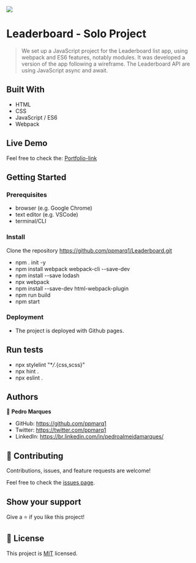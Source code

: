 ![](https://img.shields.io/badge/Microverse-blueviolet)

# Leaderboard - Solo Project

> We set up a JavaScript project for the Leaderboard list app, using webpack and ES6 features, notably modules. It was developed a version of the app following a wireframe. The Leaderboard API are using JavaScript async and await.

## Built With

- HTML
- CSS
- JavaScript / ES6
- Webpack

## Live Demo

Feel free to check the: [Portfolio-link](https://ppmarq1.github.io/Leaderboard/)

## Getting Started

### Prerequisites

- browser (e.g. Google Chrome)
- text editor (e.g. VSCode)
- terminal/CLI

### Install

Clone the repository https://github.com/ppmarq1/Leaderboard.git

- npm . init -y
- npm install webpack webpack-cli --save-dev
- npm install --save lodash
- npx webpack
- npm install --save-dev html-webpack-plugin
- npm run build
- npm start

### Deployment

- The project is deployed with Github pages.

## Run tests

- npx stylelint "\*_/_.{css,scss}"
- npx hint .
- npx eslint .

## Authors

👤 **Pedro Marques**

- GitHub: https://github.com/ppmarq1
- Twitter: https://twitter.com/ppmarq1
- LinkedIn: https://br.linkedin.com/in/pedroalmeidamarques/

## 🤝 Contributing

Contributions, issues, and feature requests are welcome!

Feel free to check the [issues page](https://github.com/ppmarq1/Leaderboard-API/issues).

## Show your support

Give a ⭐️ if you like this project!

## 📝 License

This project is [MIT](./MIT.md) licensed.
